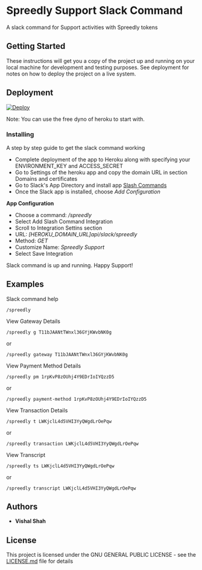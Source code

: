 # Spreedly Support Slack Command

A slack command for Support activities with Spreedly tokens

## Getting Started

These instructions will get you a copy of the project up and running on your local machine for development and testing purposes. See deployment for notes on how to deploy the project on a live system.

## Deployment

[![Deploy](https://www.herokucdn.com/deploy/button.svg)](https://heroku.com/deploy?template=https://github.com/Vishalashah/slack-command-spreedly-support)

Note: You can use the free dyno of heroku to start with.

### Installing

A step by step guide to get the slack command working

* Complete deployment of the app to Heroku along with specifying your ENVIRONMENT_KEY and ACCESS_SECRET
* Go to Settings of the heroku app and copy the domain URL in section Domains and certificates
* Go to Slack's App Directory and install app [Slash Commands](https://slack.com/apps/A0F82E8CA-slash-commands)
* Once the Slack app is installed, choose *Add Configuration*

**App Configuration**
* Choose a command: */spreedly*
* Select Add Slash Command Integration
* Scroll to Integration Settins section
* URL: *[HEROKU_DOMAIN_URL]api/slack/spreedly*
* Method: *GET*
* Customize Name: *Spreedly Support*
* Select Save Integration

Slack command is up and running. Happy Support!

## Examples

Slack command help
```
/spreedly
```

View Gateway Details
```
/spreedly g T11bJAANtTWnxl36GYjKWvbNK0g
```
or
```
/spreedly gateway T11bJAANtTWnxl36GYjKWvbNK0g
```

View Payment Method Details
```
/spreedly pm 1rpKvP8zOUhj4Y9EDrIoIYQzzD5
```
or
```
/spreedly payment-method 1rpKvP8zOUhj4Y9EDrIoIYQzzD5
```

View Transaction Details
```
/spreedly t LWKjclL4d5VHI3YyQWgdLrOePqw
```
or
```
/spreedly transaction LWKjclL4d5VHI3YyQWgdLrOePqw
```

View Transcript
```
/spreedly ts LWKjclL4d5VHI3YyQWgdLrOePqw
```
or
```
/spreedly transcript LWKjclL4d5VHI3YyQWgdLrOePqw
```

## Authors

* **Vishal Shah**


## License

This project is licensed under the GNU GENERAL PUBLIC LICENSE - see the [LICENSE.md](LICENSE.md) file for details


